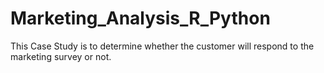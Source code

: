 # Marketing_Analysis_R_Python

This Case Study is to determine whether the customer will respond to the marketing survey or not. 
